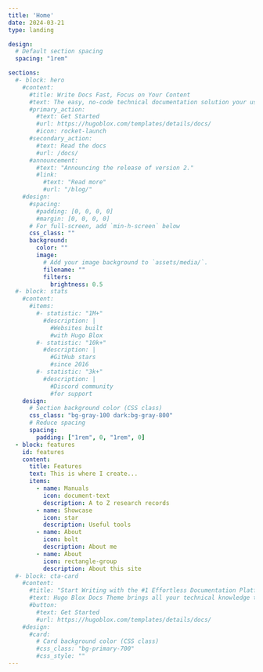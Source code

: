 ```yaml
---
title: 'Home'
date: 2024-03-21
type: landing

design:
  # Default section spacing
  spacing: "1rem"

sections:
  #- block: hero
    #content:
      #title: Write Docs Fast, Focus on Your Content
      #text: The easy, no-code technical documentation solution your users will love 🎉
      #primary_action:
        #text: Get Started
        #url: https://hugoblox.com/templates/details/docs/
        #icon: rocket-launch
      #secondary_action:
        #text: Read the docs
        #url: /docs/
      #announcement:
        #text: "Announcing the release of version 2."
        #link:
          #text: "Read more"
          #url: "/blog/"
    #design:
      #spacing:
        #padding: [0, 0, 0, 0]
        #margin: [0, 0, 0, 0]
      # For full-screen, add `min-h-screen` below
      css_class: ""
      background:
        color: ""
        image:
          # Add your image background to `assets/media/`.
          filename: ""
          filters:
            brightness: 0.5
  #- block: stats
    #content:
      #items:
        #- statistic: "1M+"
          #description: |
            #Websites built  
            #with Hugo Blox
        #- statistic: "10k+"
          #description: |
            #GitHub stars  
            #since 2016
        #- statistic: "3k+"
          #description: |
            #Discord community  
            #for support
    design:
      # Section background color (CSS class)
      css_class: "bg-gray-100 dark:bg-gray-800"
      # Reduce spacing
      spacing:
        padding: ["1rem", 0, "1rem", 0]
  - block: features
    id: features
    content:
      title: Features
      text: This is where I create...
      items:
        - name: Manuals
          icon: document-text
          description: A to Z research records
        - name: Showcase
          icon: star
          description: Useful tools
        - name: About
          icon: bolt
          description: About me
        - name: About
          icon: rectangle-group
          description: About this site
  #- block: cta-card
    #content:
      #title: "Start Writing with the #1 Effortless Documentation Platform"
      #text: Hugo Blox Docs Theme brings all your technical knowledge together in a single, centralized knowledge base. Easily search and edit it with the tools you use every day!
      #button:
        #text: Get Started
        #url: https://hugoblox.com/templates/details/docs/
    #design:
      #card:
        # Card background color (CSS class)
        #css_class: "bg-primary-700"
        #css_style: ""
---
```

